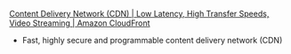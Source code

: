 [Content Delivery Network (CDN) | Low Latency, High Transfer Speeds, Video Streaming | Amazon CloudFront](https://aws.amazon.com/cloudfront/)

- Fast, highly secure and programmable content delivery network (CDN)

